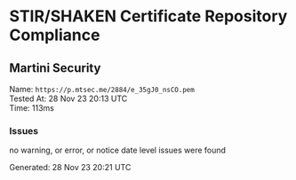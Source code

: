# STIR/SHAKEN Certificate Repository Compliance

## Martini Security

Name: `https://p.mtsec.me/2884/e_35gJ0_nsCO.pem`\
Tested At: 28 Nov 23 20:13 UTC\
Time: 113ms

### Issues

no warning, or error, or notice date level issues were found

Generated: 28 Nov 23 20:21 UTC